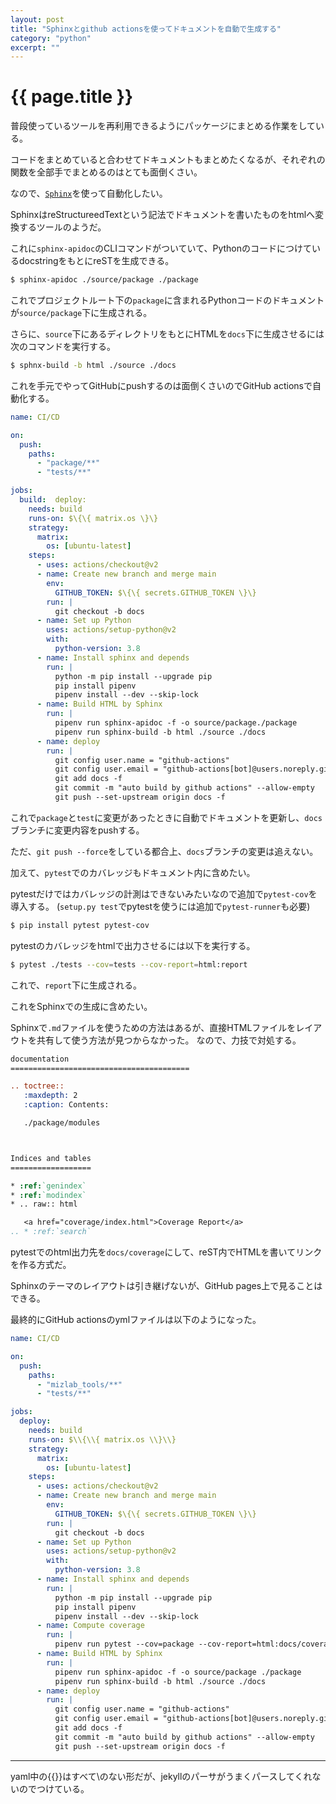```yaml
---
layout: post
title: "Sphinxとgithub actionsを使ってドキュメントを自動で生成する"
category: "python"
excerpt: ""
---
```


# {{ page.title }}

普段使っているツールを再利用できるようにパッケージにまとめる作業をしている。

コードをまとめていると合わせてドキュメントもまとめたくなるが、それぞれの関数を全部手でまとめるのはとても面倒くさい。

なので、[`Sphinx`](https://github.com/sphinx-doc/sphinx/)を使って自動化したい。

SphinxはreStructureedTextという記法でドキュメントを書いたものをhtmlへ変換するツールのようだ。

これに`sphinx-apidoc`のCLIコマンドがついていて、PythonのコードにつけているdocstringをもとにreSTを生成できる。

```sh
$ sphinx-apidoc ./source/package ./package
```

これでプロジェクトルート下の`package`に含まれるPythonコードのドキュメントが`source/package`下に生成される。

さらに、`source`下にあるディレクトリをもとにHTMLを`docs`下に生成させるには次のコマンドを実行する。

```sh
$ sphnx-build -b html ./source ./docs
```

これを手元でやってGitHubにpushするのは面倒くさいのでGitHub actionsで自動化する。

```yaml
name: CI/CD

on:
  push:
    paths:
      - "package/**"
      - "tests/**"

jobs:
  build:  deploy:
    needs: build
    runs-on: $\{\{ matrix.os \}\}
    strategy:
      matrix:
        os: [ubuntu-latest]
    steps:
      - uses: actions/checkout@v2
      - name: Create new branch and merge main
        env:
          GITHUB_TOKEN: $\{\{ secrets.GITHUB_TOKEN \}\}
        run: |
          git checkout -b docs
      - name: Set up Python
        uses: actions/setup-python@v2
        with:
          python-version: 3.8
      - name: Install sphinx and depends
        run: |
          python -m pip install --upgrade pip
          pip install pipenv
          pipenv install --dev --skip-lock
      - name: Build HTML by Sphinx
        run: |
          pipenv run sphinx-apidoc -f -o source/package./package
          pipenv run sphinx-build -b html ./source ./docs
      - name: deploy
        run: |
          git config user.name = "github-actions"
          git config user.email = "github-actions[bot]@users.noreply.github.com"
          git add docs -f
          git commit -m "auto build by github actions" --allow-empty
          git push --set-upstream origin docs -f
```

これで`package`と`test`に変更があったときに自動でドキュメントを更新し、`docs`ブランチに変更内容をpushする。

ただ、`git push --force`をしている都合上、`docs`ブランチの変更は追えない。

加えて、`pytest`でのカバレッジもドキュメント内に含めたい。

pytestだけではカバレッジの計測はできないみたいなので追加で`pytest-cov`を導入する。
(`setup.py test`でpytestを使うには追加で`pytest-runner`も必要)

```sh
$ pip install pytest pytest-cov
```

pytestのカバレッジをhtmlで出力させるには以下を実行する。

```sh
$ pytest ./tests --cov=tests --cov-report=html:report
```

これで、`report`下に生成される。

これをSphinxでの生成に含めたい。

Sphinxで`.md`ファイルを使うための方法はあるが、直接HTMLファイルをレイアウトを共有して使う方法が見つからなかった。
なので、力技で対処する。

```reST
documentation
========================================

.. toctree::
   :maxdepth: 2
   :caption: Contents:

   ./package/modules



Indices and tables
==================

* :ref:`genindex`
* :ref:`modindex`
* .. raw:: html

   <a href="coverage/index.html">Coverage Report</a>
.. * :ref:`search`

```

pytestでのhtml出力先を`docs/coverage`にして、reST内でHTMLを書いてリンクを作る方式だ。

Sphinxのテーマのレイアウトは引き継げないが、GitHub pages上で見ることはできる。

最終的にGitHub actionsのymlファイルは以下のようになった。

```yaml
name: CI/CD

on:
  push:
    paths:
      - "mizlab_tools/**"
      - "tests/**"

jobs:
  deploy:
    needs: build
    runs-on: $\\{\\{ matrix.os \\}\\}
    strategy:
      matrix:
        os: [ubuntu-latest]
    steps:
      - uses: actions/checkout@v2
      - name: Create new branch and merge main
        env:
          GITHUB_TOKEN: $\{\{ secrets.GITHUB_TOKEN \}\}
        run: |
          git checkout -b docs
      - name: Set up Python
        uses: actions/setup-python@v2
        with:
          python-version: 3.8
      - name: Install sphinx and depends
        run: |
          python -m pip install --upgrade pip
          pip install pipenv
          pipenv install --dev --skip-lock
      - name: Compute coverage
        run: |
          pipenv run pytest --cov=package --cov-report=html:docs/coverage
      - name: Build HTML by Sphinx
        run: |
          pipenv run sphinx-apidoc -f -o source/package ./package
          pipenv run sphinx-build -b html ./source ./docs
      - name: deploy
        run: |
          git config user.name = "github-actions"
          git config user.email = "github-actions[bot]@users.noreply.github.com"
          git add docs -f
          git commit -m "auto build by github actions" --allow-empty
          git push --set-upstream origin docs -f
```

---

yaml中の\{\{\}\}はすべて\のない形だが、jekyllのパーサがうまくパースしてくれないのでつけている。
